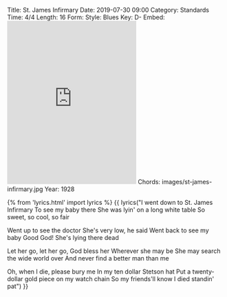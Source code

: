 Title: St. James Infirmary
Date: 2019-07-30 09:00
Category: Standards
Time: 4/4
Length: 16
Form:
Style: Blues
Key: D-
Embed: <iframe src="https://open.spotify.com/embed/user/thatdavidmiller/playlist/1t9uwkz7b3Rqe5eARu7iIu" width="300" height="380" frameborder="0" allowtransparency="true" allow="encrypted-media"></iframe>
Chords: images/st-james-infirmary.jpg
Year: 1928

{% from 'lyrics.html' import lyrics %}
{{ lyrics("I went down to St. James Infirmary
To see my baby there
She was lyin' on a long white table
So sweet, so cool, so fair

Went up to see the doctor
She's very low, he said
Went back to see my baby
Good God! She's lying there dead

Let her go, let her go, God bless her
Wherever she may be
She may search the wide world over
And never find a better man than me

Oh, when I die, please bury me
In my ten dollar Stetson hat
Put a twenty-dollar gold piece on my watch chain
So my friends'll know I died standin' pat") }}
